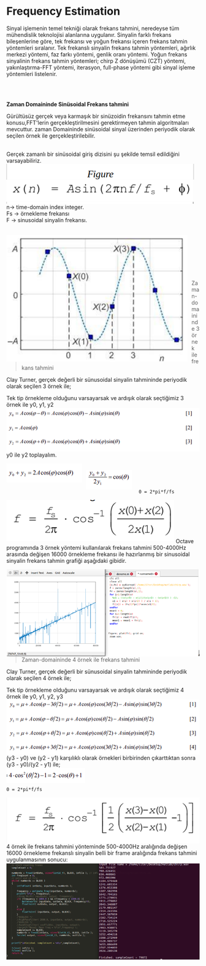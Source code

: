 # Frequency Estimation

Sinyal işlemenin temel tekniği olarak frekans tahmini, neredeyse tüm mühendislik teknolojisi alanlarına uygulanır. Sinyalin farklı frekans bileşenlerine göre, tek frekansı ve yoğun frekansı içeren frekans tahmin yöntemleri sıralanır. Tek frekanslı sinyalin frekans tahmin yöntemleri, ağırlık merkezi yöntemi, faz farkı yöntemi, genlik oranı yöntemi. Yoğun frekans sinyalinin frekans tahmin yöntemleri; chirp Z dönüşümü (CZT) yöntemi, yakınlaştırma-FFT yöntemi, iterasyon, full-phase yöntemi gibi sinyal işleme yöntemleri listelenir. 

<br/>
<br/>





**Zaman Domaininde Sinüsoidal Frekans tahmini**
  
  Gürültüsüz gerçek veya karmaşık bir sinüzoidin frekansını tahmin etme konusu,FFT'lerin gerçekleştirilmesini gerektirmeyen tahmin algoritmaları mevcuttur. zaman Domaininde sinüsoidal sinyal üzerinden periyodik olarak seçilen örnek ile gerçekleştirilebilir. 

<br/>
Gerçek zamanlı bir sinüsoidal giriş dizisini şu şekilde temsil edildiğini varsayabiliriz.
<br/>
<img src="docs/sinusoidalInput.png"
     alt="sinusoidalInput"
     style="float: left; margin-right: 10px;" />
n→ time-domain index integer.<br/>
Fs → örnekleme frekansı<br/>
F → sinusoidal sinyalin frekansı.
<br/>
<br/>

<img src="docs/periodicalSample.png"
     alt="periodicalSample"
     style="float: left; margin-right: 10px;" /> <br/><br/>
     <br/><br/>
     <br/><br/>


> Zaman-domaininde 3 örnek ile frekans tahmini <br/>

Clay Turner, gerçek değerli bir sünusoidal sinyalin tahmininde periyodik olarak seçilen 3 örnek ile;

Tek tip örnekleme olduğunu varsayarsak ve ardışık olarak seçtiğimiz 3 örnek ile y0, y1, y2 
<br/>
<img src="docs/uniformSample1.png"
     alt="uniformSample1"
     style="float: left; margin-right: 10px;" /> <br/><br/>
     <br/><br/><br/>
     y0 ile y2 toplayalım.

<img src="docs/uniformSample2.png"
     alt="uniformSample2"
     style="float: left; margin-right: 10px;" /> <br/>
     <img src="docs/uniformSample3.png"
     alt="uniformSample3"
     style="float: left; margin-right: 10px;" /> <br/><br/>

     0 = 2*pi*f/fs

<img src="docs/uniformSample4.png"
     alt="uniformSample4"
     style="float: left; margin-right: 5px;" /> <br/><br/>
     <br/><br/><br/>

Octave programında 3 örnek yöntemi kullanılarak frekans tahmini 500-4000Hz arasında değişen 16000 örnekleme frekansı ile hazırlanmış bir sinusoidal sinyalin frekans tahmin grafiği aşağıdaki gibidir. 

<img src="docs/output1.png"
     alt="output1"
     style="float: left; margin-right: 5px;" /> <br/><br/><br/>

<br/><br/><br/><br/>


> Zaman-domaininde 4 örnek ile frekans tahmini <br/>
> 
Clay Turner, gerçek değerli bir sünusoidal sinyalin tahmininde periyodik olarak seçilen 4 örnek ile;

Tek tip örnekleme olduğunu varsayarsak ve ardışık olarak seçtiğimiz 4 örnek ile y0, y1, y2, y3
<img src="docs/uniformSample5.png"
     alt="uniformSample5"
     style="float: left; margin-right: 5px;" /> <br/><br/>
<br/><br/><br/>
<br/><br/><br/>

(y3 - y0) ve (y2 - y1) karşılıklı olarak örnekleri birbirinden çıkarttıktan sonra (y3 - y0)/(y2 - y1) ile;<br/>
<img src="docs/uniformSample6.png"
     alt="uniformSample6"
     style="float: left; margin-right: 5px;" /> <br/><br/>
    
    0 = 2*pi*f/fs

<img src="docs/uniformSample7.png"
     alt="uniformSample7"
     style="float: left; margin-right: 5px;" /> <br/><br/>
<br/>

4 örnek ile frekans tahmini yönteminde 500-4000Hz aralığında değişen 16000 örnekleme frekanslı sinyalin belli bir frame aralığında frekans tahmini uygulanmasının sonucu: 
 <img src="docs/output2.png"
     alt="output2"
     style="float: left; margin-right: 5px;" /> <br/><br/>
